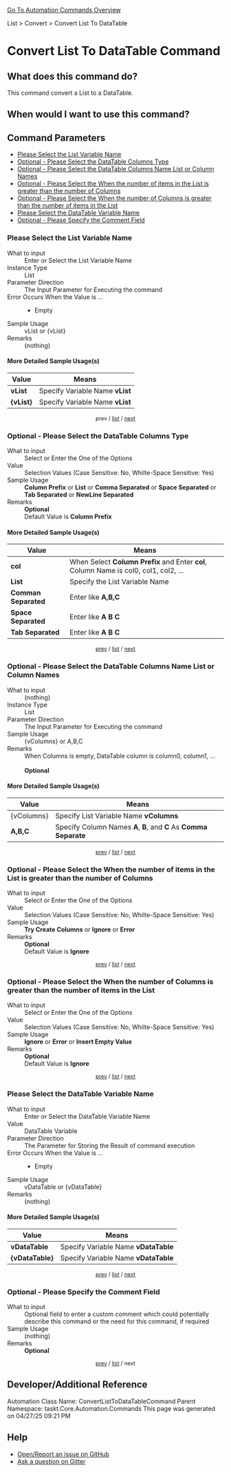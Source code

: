 <!--TITLE: Convert List To DataTable Command -->
<!-- SUBTITLE: a command in the List group. -->
[Go To Automation Commands Overview](/automation-commands.md)


List &gt; Convert &gt; Convert List To DataTable


# Convert List To DataTable Command


## What does this command do?
This command convert a List to a DataTable.


## When would I want to use this command?



<a id="param_list"></a>
## Command Parameters
- [Please Select the List Variable Name](#param_0)
- [Optional - Please Select the DataTable Columns Type](#param_1)
- [Optional - Please Select the DataTable Columns Name List or Column Names](#param_2)
- [Optional - Please Select the When the number of items in the List is greater than the number of Columns](#param_3)
- [Optional - Please Select the When the number of Columns is greater than the number of items in the List](#param_4)
- [Please Select the DataTable Variable Name](#param_5)
- [Optional - Please Specify the Comment Field](#param_6)


<a id="param_0"></a>
### Please Select the List Variable Name


<dl>
<dt>What to input</dt><dd>Enter or Select the List Variable Name</dd>
<dt>Instance Type</dt><dd>List</dd>
<dt>Parameter Direction</dt><dd>The Input Parameter for Executing the command</dd>
<dt>Error Occurs When the Value is ...</dt><dd><ul>
<li>Empty</li>
</ul></dd>
<dt>Sample Usage</dt><dd>vList or {vList}</dd>
<dt>Remarks</dt><dd>(nothing)</dd>
</dl>




#### More Detailed Sample Usage(s)
| Value | Means |
|---|---|
| <strong>vList</strong> | Specify Variable Name **vList** |
| <strong>{vList}</strong> | Specify Variable Name **vList** |


<div style="font-size: 90%; text-align: center">


prev / [list](#param_list) / [next](#param_1)


</div>


<a id="param_1"></a>
### Optional - Please Select the DataTable Columns Type


<dl>
<dt>What to input</dt><dd>Select or Enter the One of the Options</dd>
<dt>Value</dt><dd>Selection Values (Case Sensitive: No, Whilte-Space Sensitive: Yes)</dd>
<dt>Sample Usage</dt><dd><strong>Column Prefix</strong> or  <strong>List</strong> or  <strong>Comma Separated</strong> or  <strong>Space Separated</strong> or  <strong>Tab Separated</strong> or  <strong>NewLine Separated</strong></dd>
<dt>Remarks</dt><dd><strong>Optional</strong><br>Default Value is <strong>Column Prefix</strong></dd>
</dl>




#### More Detailed Sample Usage(s)
| Value | Means |
|---|---|
| <strong>col</strong> | When Select **Column Prefix** and Enter **col**, Column Name is col0, col1, col2, ... |
| <strong>List</strong> | Specify the List Variable Name |
| <strong>Comman Separated</strong> | Enter like **A,B,C** |
| <strong>Space Separated</strong> | Enter like **A B C** |
| <strong>Tab Separated</strong> | Enter like **A	B	C** |


<div style="font-size: 90%; text-align: center">


[prev](#param_1) / [list](#param_list) / [next](#param_2)


</div>


<a id="param_2"></a>
### Optional - Please Select the DataTable Columns Name List or Column Names


<dl>
<dt>What to input</dt><dd>(nothing)</dd>
<dt>Instance Type</dt><dd>List</dd>
<dt>Parameter Direction</dt><dd>The Input Parameter for Executing the command</dd>
<dt>Sample Usage</dt><dd>{vColumns} or A,B,C</dd>
<dt>Remarks</dt><dd>When Columns is empty, DataTable column is column0, column1, ...<br><br>
<strong>Optional</strong><br></dd>
</dl>




#### More Detailed Sample Usage(s)
| Value | Means |
|---|---|
| {vColumns} | Specify List Variable Name **vColumns** |
| <strong>A,B,C</strong> | Specify Column Names **A**, **B**, and **C** As **Comma Separate** |


<div style="font-size: 90%; text-align: center">


[prev](#param_2) / [list](#param_list) / [next](#param_3)


</div>


<a id="param_3"></a>
### Optional - Please Select the When the number of items in the List is greater than the number of Columns


<dl>
<dt>What to input</dt><dd>Select or Enter the One of the Options</dd>
<dt>Value</dt><dd>Selection Values (Case Sensitive: No, Whilte-Space Sensitive: Yes)</dd>
<dt>Sample Usage</dt><dd><strong>Try Create Columns</strong> or  <strong>Ignore</strong> or  <strong>Error</strong></dd>
<dt>Remarks</dt><dd><strong>Optional</strong><br>Default Value is <strong>Ignore</strong></dd>
</dl>




<div style="font-size: 90%; text-align: center">


[prev](#param_3) / [list](#param_list) / [next](#param_4)


</div>


<a id="param_4"></a>
### Optional - Please Select the When the number of Columns is greater than the number of items in the List


<dl>
<dt>What to input</dt><dd>Select or Enter the One of the Options</dd>
<dt>Value</dt><dd>Selection Values (Case Sensitive: No, Whilte-Space Sensitive: Yes)</dd>
<dt>Sample Usage</dt><dd><strong>Ignore</strong> or  <strong>Error</strong> or  <strong>Insert Empty Value</strong></dd>
<dt>Remarks</dt><dd><strong>Optional</strong><br>Default Value is <strong>Ignore</strong></dd>
</dl>




<div style="font-size: 90%; text-align: center">


[prev](#param_4) / [list](#param_list) / [next](#param_5)


</div>


<a id="param_5"></a>
### Please Select the DataTable Variable Name


<dl>
<dt>What to input</dt><dd>Enter or Select the DataTable Variable Name</dd>
<dt>Value</dt><dd>DataTable Variable</dd>
<dt>Parameter Direction</dt><dd>The Parameter for Storing the Result of command execution</dd>
<dt>Error Occurs When the Value is ...</dt><dd><ul>
<li>Empty</li>
</ul></dd>
<dt>Sample Usage</dt><dd>vDataTable or {vDataTable}</dd>
<dt>Remarks</dt><dd>(nothing)</dd>
</dl>




#### More Detailed Sample Usage(s)
| Value | Means |
|---|---|
| <strong>vDataTable</strong> | Specify Variable Name **vDataTable** |
| <strong>{vDataTable}</strong> | Specify Variable Name **vDataTable** |


<div style="font-size: 90%; text-align: center">


[prev](#param_5) / [list](#param_list) / [next](#param_6)


</div>


<a id="param_6"></a>
### Optional - Please Specify the Comment Field


<dl>
<dt>What to input</dt><dd>Optional field to enter a custom comment which could potentially describe this command or the need for this command, if required</dd>
<dt>Sample Usage</dt><dd>(nothing)</dd>
<dt>Remarks</dt><dd><strong>Optional</strong><br></dd>
</dl>




<div style="font-size: 90%; text-align: center">


[prev](#param_6) / [list](#param_list) / next


</div>


## Developer/Additional Reference
Automation Class Name: ConvertListToDataTableCommand
Parent Namespace: taskt.Core.Automation.Commands
This page was generated on 04/27/25 09:21 PM


## Help
- [Open/Report an issue on GitHub](https://github.com/rcktrncn/taskt/issues/new)
- [Ask a question on Gitter](https://gitter.im/taskt-rpa/Lobby)
